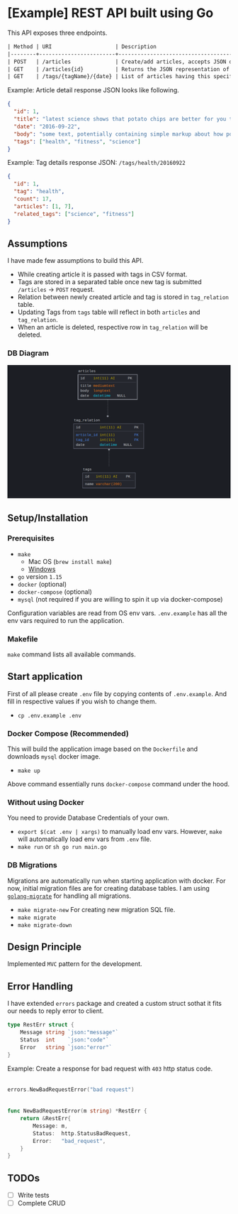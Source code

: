 # [Example] REST API built using Go

This API exposes three endpoints.

```txt
| Method | URI                    | Description                                                 |
|--------+------------------------+-------------------------------------------------------------|
| POST   | /articles              | Create/add articles, accepts JSON data.                     |
| GET    | /articles{id}          | Returns the JSON representation of the article              |
| GET    | /tags/{tagName}/{date} | List of articles having this specific tag on the given date |
```

Example: Article detail response JSON looks like following.

```json
{
  "id": 1,
  "title": "latest science shows that potato chips are better for you than sugar",
  "date": "2016-09-22",
  "body": "some text, potentially containing simple markup about how potato chips are great",
  "tags": ["health", "fitness", "science"]
}
```

Example: Tag details response JSON: `/tags/health/20160922`

```json
{
  "id": 1,
  "tag": "health",
  "count": 17,
  "articles": [1, 7],
  "related_tags": ["science", "fitness"]
}
```

## Assumptions

I have made few assumptions to build this API.

- While creating article it is passed with tags in CSV format.
- Tags are stored in a separated table once new tag is submitted `/articles` -> `POST` request.
- Relation between newly created article and tag is stored in `tag_relation` table.
- Updating Tags from `tags` table will reflect in both `articles` and `tag_relation`.
- When an article is deleted, respective row in `tag_relation` will be deleted.

### DB Diagram

![Image](db-diagram.png "Figure: ER Diagram.")

## Setup/Installation

### Prerequisites

- `make`
  - Mac OS (`brew install make`)
  - [Windows](http://gnuwin32.sourceforge.net/packages/make.htm)
- `go` version `1.15`
- `docker` (optional)
- `docker-compose` (optional)
- `mysql` (not required if you are willing to spin it up via docker-compose)

Configuration variables are read from OS env vars. `.env.example` has all the env vars required to run the application.

### Makefile

`make` command lists all available commands.

## Start application

First of all please create `.env` file by copying contents of `.env.example`.
And fill in respective values if you wish to change them.

- `cp .env.example .env`

### Docker Compose (Recommended)

This will build the application image based on the `Dockerfile` and downloads `mysql` docker image.

- `make up`

Above command essentially runs `docker-compose` command under the hood.

### Without using Docker

You need to provide Database Credentials of your own.

- `export $(cat .env | xargs)` to manually load env vars.
  However, `make` will automatically load env vars from `.env` file.
- `make run` or `sh go run main.go`

### DB Migrations

Migrations are automatically run when starting application with docker.
For now, initial migration files are for creating database tables.
I am using [`golang-migrate`](https://github.com/golang-migrate/migrate/)
for handling all migrations.

- `make migrate-new` For creating new migration SQL file.
- `make migrate`
- `make migrate-down`

## Design Principle

Implemented `MVC` pattern for the development.

## Error Handling

I have extended `errors` package and created a custom struct sothat it fits our needs to reply error to client.

```go
type RestErr struct {
	Message string `json:"message"`
	Status  int    `json:"code"`
	Error   string `json:"error"`
}
```

Example: Create a response for bad request with `403` http status code.

```go

errors.NewBadRequestError("bad request")

```

```go

func NewBadRequestError(m string) *RestErr {
	return &RestErr{
		Message: m,
		Status:  http.StatusBadRequest,
		Error:   "bad_request",
	}
}
```

## TODOs

- [ ] Write tests
- [ ] Complete CRUD

